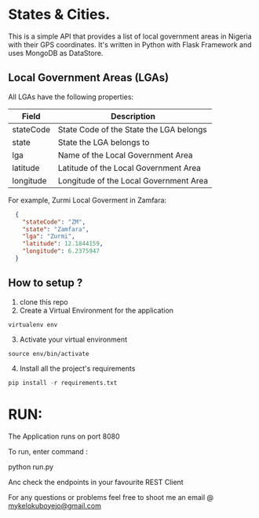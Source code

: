 States & Cities.
===================

This is a simple API that provides a list of local government areas in Nigeria with their GPS coordinates. It's written in Python with Flask Framework and uses MongoDB as DataStore.


## Local Government Areas (LGAs)



All LGAs have the following properties:

Field | Description
------|------------
stateCode | State Code of the State the LGA belongs
state | State the LGA belongs to
lga | Name of the Local Government Area
latitude | Latitude of the Local Government Area
longitude | Longitude of the Local Government Area

For example, Zurmi Local Goverment in Zamfara: 

```json
  {
    "stateCode": "ZM",
    "state": "Zamfara",
    "lga": "Zurmi",
    "latitude": 12.1844159,
    "longitude": 6.2375947
  }

```

## How to setup ?
1. clone this repo
2. Create a Virtual Environment for the application 
```shell
virtualenv env
```
3. Activate your virtual environment 
```shell
source env/bin/activate
```
4. Install all the project's requirements

```python
pip install -r requirements.txt
```




RUN:
===
The Application runs on port 8080

To run, enter command :

python run.py

Anc check the endpoints in your favourite REST Client

For any questions or problems feel free to shoot me an email @ mykelokuboyejo@gmail.com
